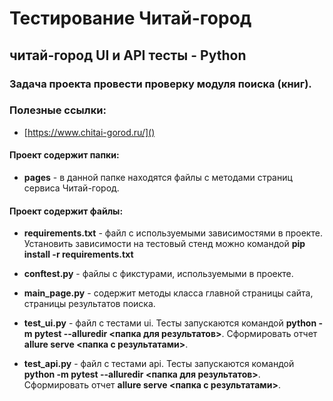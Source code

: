 # Тестирование Читай-город

## читай-город UI и API тесты - Python

### Задача проекта провести проверку модуля поиска (книг).

### Полезные ссылки:

- [https://www.chitai-gorod.ru/]()

#### Проект содержит папки:

- **pages** - в данной папке находятся файлы с методами страниц сервиса Читай-город.

#### Проект содержит файлы:

- **requirements.txt** - файл с используемыми зависимостями в проекте. Установить зависимости на тестовый стенд можно командой **pip install -r requirements.txt**

- **conftest.py** - файлы с фикстурами, используемыми в проекте.

- **main_page.py** - содержит методы класса главной страницы сайта, страницы результатов поиска. 

- **test_ui.py** - файл с тестами ui. Тесты запускаются командой **python -m pytest --alluredir <папка для результатов>**. Сформировать отчет **allure serve <папка с результатами>**.

- **test_api.py** - файл с тестами api. Тесты запускаются командой **python -m pytest --alluredir <папка для результатов>**. Сформировать отчет **allure serve <папка с результатами>**.